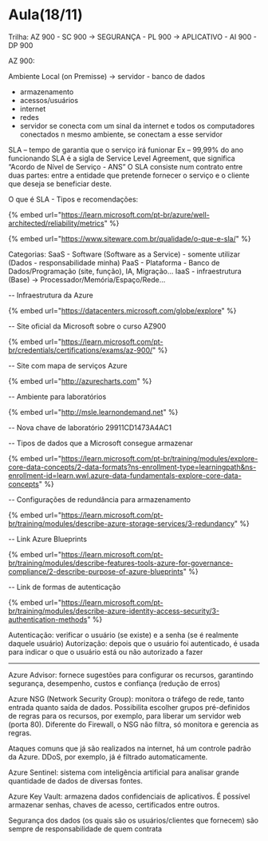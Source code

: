 # Aula(18/11)

Trilha: AZ 900 - SC 900 -> SEGURANÇA -  PL 900 -> APLICATIVO - AI 900 - DP 900

AZ 900:

Ambiente Local (on Premisse) -> servidor - banco de dados

* armazenamento
* acessos/usuários
* internet
* redes
* servidor se conecta com um sinal da internet e todos os computadores conectados n mesmo ambiente, se conectam a esse servidor

SLA – tempo de garantia que o serviço irá funionar Ex – 99,99% do ano funcionando SLA é a sigla de Service Level Agreement, que significa “Acordo de Nível de Serviço - ANS” O SLA consiste num contrato entre duas partes: entre a entidade que pretende fornecer o serviço e o cliente que deseja se beneficiar deste.

O que é SLA - Tipos e recomendações:

{% embed url="https://learn.microsoft.com/pt-br/azure/well-architected/reliability/metrics" %}

{% embed url="https://www.siteware.com.br/qualidade/o-que-e-sla/" %}

Categorias: SaaS - Software (Software as a Service) - somente utilizar (Dados - responsabilidade minha) PaaS - Plataforma - Banco de Dados/Programação (site, função), IA, Migração... IaaS - infraestrutura (Base) -> Processador/Memória/Espaço/Rede...

\-- Infraestrutura da Azure&#x20;

{% embed url="https://datacenters.microsoft.com/globe/explore" %}



\-- Site oficial da Microsoft sobre o curso AZ900&#x20;

{% embed url="https://learn.microsoft.com/pt-br/credentials/certifications/exams/az-900/" %}

\-- Site com mapa de serviços Azure&#x20;

{% embed url="http://azurecharts.com" %}

\-- Ambiente para laboratórios

{% embed url="http://msle.learnondemand.net" %}

\-- Nova chave de laboratório 29911CD1473A4AC1

\-- Tipos de dados que a Microsoft consegue armazenar&#x20;

{% embed url="https://learn.microsoft.com/pt-br/training/modules/explore-core-data-concepts/2-data-formats?ns-enrollment-type=learningpath&ns-enrollment-id=learn.wwl.azure-data-fundamentals-explore-core-data-concepts" %}

\-- Configurações de redundância para armazenamento&#x20;

{% embed url="https://learn.microsoft.com/pt-br/training/modules/describe-azure-storage-services/3-redundancy" %}

\-- Link Azure Blueprints&#x20;

{% embed url="https://learn.microsoft.com/pt-br/training/modules/describe-features-tools-azure-for-governance-compliance/2-describe-purpose-of-azure-blueprints" %}

\-- Link de formas de autenticação

{% embed url="https://learn.microsoft.com/pt-br/training/modules/describe-azure-identity-access-security/3-authentication-methods" %}

Autenticação: verificar o usuário (se existe) e a senha (se é realmente daquele usuário) Autorização: depois que o usuário foi autenticado, é usada para indicar o que o usuário está ou não autorizado a fazer



***

Azure Advisor: fornece sugestões para configurar os recursos, garantindo segurança, desempenho, custos e confiança (redução de erros)

Azure NSG (Network Security Group): monitora o tráfego de rede, tanto entrada quanto saída de dados. Possibilita escolher grupos pré-definidos de regras para os recursos, por exemplo, para liberar um servidor web (porta 80). Diferente do Firewall, o NSG não filtra, só monitora e gerencia as regras.

Ataques comuns que já são realizados na internet, há um controle padrão da Azure. DDoS, por exemplo, já é filtrado automaticamente.

Azure Sentinel: sistema com inteligência artificial para analisar grande quantidade de dados de diversas fontes.

Azure Key Vault: armazena dados confidenciais de aplicativos. É possível armazenar senhas, chaves de acesso, certificados entre outros.

Segurança dos dados (os quais são os usuários/clientes que fornecem) são sempre de responsabilidade de quem contrata
